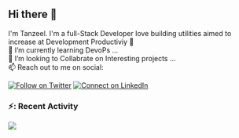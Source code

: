 ## Hi there 👋
I'm Tanzeel. I'm a full-Stack Developer love building utilities aimed to increase at Development Productiviy 🙌  
🌱 I’m currently learning DevoPs ...  
💞️ I’m looking to Collabrate on Interesting projects ...  
📫 Reach out to me on social:  

[![Follow on Twitter](https://img.shields.io/badge/--twitter?label=Twitter&logo=Twitter&style=social)](https://twitter.com/mohd1_tanzeel) [![Connect on LinkedIn](https://img.shields.io/badge/--linkedin?label=LinkedIn&logo=LinkedIn&style=social)](https://www.linkedin.com/in/mohd-tanzeel-860899221/)


### ⚡: Recent Activity  
<!--START_SECTION:activity 
1. 🎉 Merged PR [#26](https://github.com/jamesgeorge007/csstox/pull/26) in [jamesgeorge007/csstox](https://github.com/jamesgeorge007/csstox)
2. 🎉 Merged PR [#25](https://github.com/jamesgeorge007/csstox/pull/25) in [jamesgeorge007/csstox](https://github.com/jamesgeorge007/csstox)
3. 🎉 Merged PR [#27](https://github.com/jamesgeorge007/csstox/pull/27) in [jamesgeorge007/csstox](https://github.com/jamesgeorge007/csstox)
4. 🎉 Merged PR [#28](https://github.com/jamesgeorge007/csstox/pull/28) in [jamesgeorge007/csstox](https://github.com/jamesgeorge007/csstox)
5. 🎉 Merged PR [#29](https://github.com/jamesgeorge007/csstox/pull/29) in [jamesgeorge007/csstox](https://github.com/jamesgeorge007/csstox)

<!--START_SECTION:activity
1. 🎉 Merged PR [#7585](https://github.com/MohdTanzeel/*/pull/XX) in [MohdTanzeel/LinkFree/](https://github.com/MohdTanzeel/repository-name)
<!--3. 🎉 Merged PR [#02](https://github.com/MohdTanzeel/*/pull/XX) in [MohdTanzeel/hacktoberfest-practice ](https://github.com/MohdTanzeel/repository-name2)
<!--4. 🎉 Merged PR [#XX](https://github.com/MohdTanzeel/*/pull/XX) in [MohdTanzeel/repository-name3](https://github.com/MohdTanzeel/repository-name3) -->
<!--END_SECTION:activity-->

<!--END_SECTION:activity-->
<!---
- 👋 Hi, I’m @MohdTanzeel
- 👀 I’m a full-Stack Developer ...
- 🌱 I’m currently learning Devops ...
- 💞️ I’m looking to Collabrate on Interesting projects ...
- 📫 Reach out to me on social !...


MohdTanzeel/MohdTanzeel is a ✨ special ✨ repository because its `README.md` (this file) appears on your GitHub profile.
You can click the Preview link to take a look at your changes.

![Mohd Tanzeel](https://cdn.hashnode.com/res/hashnode/image/upload/v1678622458022/R_N5ziilV.png)
--->

<img src="https://github-readme-stats.vercel.app/api?username=MohdTanzeel&show_icons=true&theme=tokyonight"/>
